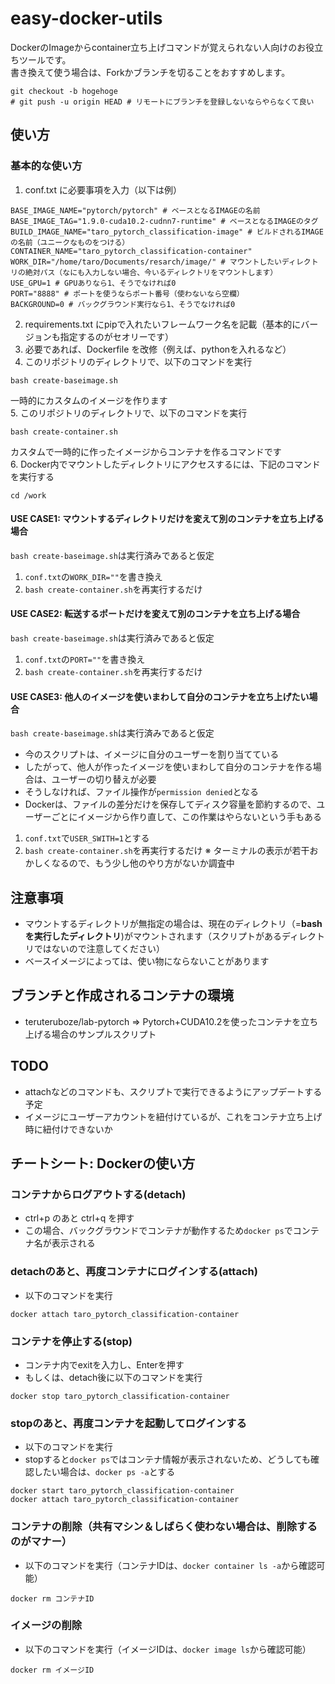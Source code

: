 # easy-docker-utils
DockerのImageからcontainer立ち上げコマンドが覚えられない人向けのお役立ちツールです。</br>
書き換えて使う場合は、Forkかブランチを切ることをおすすめします。
```
git checkout -b hogehoge
# git push -u origin HEAD # リモートにブランチを登録しないならやらなくて良い
```

## 使い方
### 基本的な使い方
1. conf.txt に必要事項を入力（以下は例）
```
BASE_IMAGE_NAME="pytorch/pytorch" # ベースとなるIMAGEの名前
BASE_IMAGE_TAG="1.9.0-cuda10.2-cudnn7-runtime" # ベースとなるIMAGEのタグ
BUILD_IMAGE_NAME="taro_pytorch_classification-image" # ビルドされるIMAGEの名前（ユニークなものをつける）
CONTAINER_NAME="taro_pytorch_classification-container"
WORK_DIR="/home/taro/Documents/resarch/image/" # マウントしたいディレクトリの絶対パス（なにも入力しない場合、今いるディレクトリをマウントします）
USE_GPU=1 # GPUありなら1、そうでなければ0
PORT="8888" # ポートを使うならポート番号（使わないなら空欄）
BACKGROUND=0 # バックグラウンド実行なら1、そうでなければ0
```

2. requirements.txt にpipで入れたいフレームワーク名を記載（基本的にバージョンも指定するのがセオリーです）
3. 必要であれば、Dockerfile を改修（例えば、pythonを入れるなど）
4. このリポジトリのディレクトリで、以下のコマンドを実行
```
bash create-baseimage.sh
```
一時的にカスタムのイメージを作ります</br>
5. このリポジトリのディレクトリで、以下のコマンドを実行
```
bash create-container.sh
```
カスタムで一時的に作ったイメージからコンテナを作るコマンドです</br>
6. Docker内でマウントしたディレクトリにアクセスするには、下記のコマンドを実行する
```
cd /work
```

#### USE CASE1: マウントするディレクトリだけを変えて別のコンテナを立ち上げる場合
`bash create-baseimage.sh`は実行済みであると仮定
1. `conf.txt`の`WORK_DIR=""`を書き換え
2. `bash create-container.sh`を再実行するだけ

#### USE CASE2: 転送するポートだけを変えて別のコンテナを立ち上げる場合
`bash create-baseimage.sh`は実行済みであると仮定
1. `conf.txt`の`PORT=""`を書き換え
2. `bash create-container.sh`を再実行するだけ

#### USE CASE3: 他人のイメージを使いまわして自分のコンテナを立ち上げたい場合
`bash create-baseimage.sh`は実行済みであると仮定
* 今のスクリプトは、イメージに自分のユーザーを割り当てている
* したがって、他人が作ったイメージを使いまわして自分のコンテナを作る場合は、ユーザーの切り替えが必要
* そうしなければ、ファイル操作が`permission denied`となる
* Dockerは、ファイルの差分だけを保存してディスク容量を節約するので、ユーザーごとにイメージから作り直して、この作業はやらないという手もある
1. `conf.txt`で`USER_SWITH=1`とする
2. `bash create-container.sh`を再実行するだけ
※ ターミナルの表示が若干おかしくなるので、もう少し他のやり方がないか調査中

## 注意事項
* マウントするディレクトリが無指定の場合は、現在のディレクトリ（=**bashを実行したディレクトリ**)がマウントされます（スクリプトがあるディレクトリではないので注意してください）
* ベースイメージによっては、使い物にならないことがあります

## ブランチと作成されるコンテナの環境
* teruteruboze/lab-pytorch => Pytorch+CUDA10.2を使ったコンテナを立ち上げる場合のサンプルスクリプト

## TODO
* attachなどのコマンドも、スクリプトで実行できるようにアップデートする予定
* イメージにユーザーアカウントを紐付けているが、これをコンテナ立ち上げ時に紐付けできないか

## チートシート: Dockerの使い方

### コンテナからログアウトする(detach)
* ctrl+p のあと ctrl+q を押す
* この場合、バックグラウンドでコンテナが動作するため`docker ps`でコンテナ名が表示される

### detachのあと、再度コンテナにログインする(attach)
* 以下のコマンドを実行
```
docker attach taro_pytorch_classification-container
```
### コンテナを停止する(stop)
* コンテナ内でexitを入力し、Enterを押す
* もしくは、detach後に以下のコマンドを実行
```
docker stop taro_pytorch_classification-container
```

### stopのあと、再度コンテナを起動してログインする
* 以下のコマンドを実行
* stopすると`docker ps`ではコンテナ情報が表示されないため、どうしても確認したい場合は、`docker ps -a`とする
```
docker start taro_pytorch_classification-container
docker attach taro_pytorch_classification-container
```

### コンテナの削除（共有マシン＆しばらく使わない場合は、削除するのがマナー）
* 以下のコマンドを実行（コンテナIDは、`docker container ls -a`から確認可能）
```
docker rm コンテナID
```

### イメージの削除
* 以下のコマンドを実行（イメージIDは、`docker image ls`から確認可能）
```
docker rm イメージID
```
